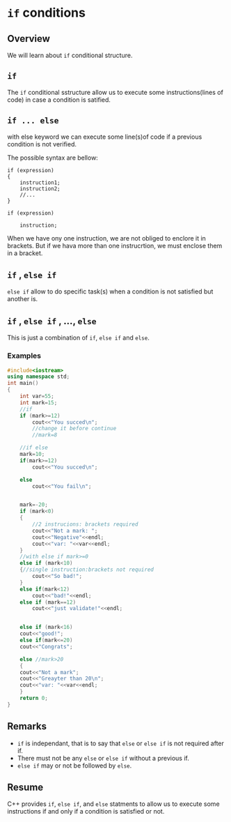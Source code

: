 # ````if```` conditions

## Overview

We will learn about ````if```` conditional structure.

## ````if````

The ````if```` conditional sstructure allow us to execute some instructions(lines of code) in case a condition is satified.

## ````if ... else````

with else keyword we can execute some line(s)of code if a previous condition is not verified.

The  possible syntax are bellow:

````x
if (expression)
{
    instruction1;
    instruction2;
    //...
}
````

````x
if (expression)

    instruction;

````

When we have ony one instruction, we are not obliged to enclore it in brackets. But if we hava more than one instrucrtion, we must enclose them in a bracket.

## ````if```` , ````else if````

````else if```` allow to do specific task(s) when a condition is not satisfied but another is.

## ````if```` , ````else if```` , ..., ````else````

This is just a combination of ````if````, ````else if```` and ````else````.

### Examples

````C++
#include<iostream>
using namespace std;
int main()
{
    int var=55;
    int mark=15;
    //if
    if (mark>=12)
        cout<<"You succed\n";
        //change it before continue
        //mark=8

    //if else
    mark=10;
    if(mark>=12)
        cout<<"You succed\n";

    else
        cout<<"You fail\n";


    mark=-20;
    if (mark<0)
    {
        //2 instrucions: brackets required
        cout<<"Not a mark: ";
        cout<<"Negative"<<endl;
        cout<<"var: "<<var<<endl;
    }
    //with else if mark>=0
    else if (mark<10)
    {//single instruction:brackets not required
        cout<<"So bad!";
    }
    else if(mark<12)
        cout<<"bad!"<<endl;
    else if (mark==12)
        cout<<"just validate!"<<endl;


    else if (mark<16)
    cout<<"good!";
    else if(mark<=20)
    cout<<"Congrats";

    else //mark>20
    {
    cout<<"Not a mark";
    cout<<"Greayter than 20\n";
    cout<<"var: "<<var<<endl;
    }
    return 0;
}
````

## Remarks

* ````if```` is independant, that is to say that ````else```` or ````else if```` is not required after if.
* There must not be any ````else```` or ````else if```` without a previous if.
* ````else if```` may or not be followed by ````else````.

## Resume

C++ provides ````if````, ````else if````, and ````else```` statments to allow us to execute some instructions if and only if a condition is satisfied or not.
